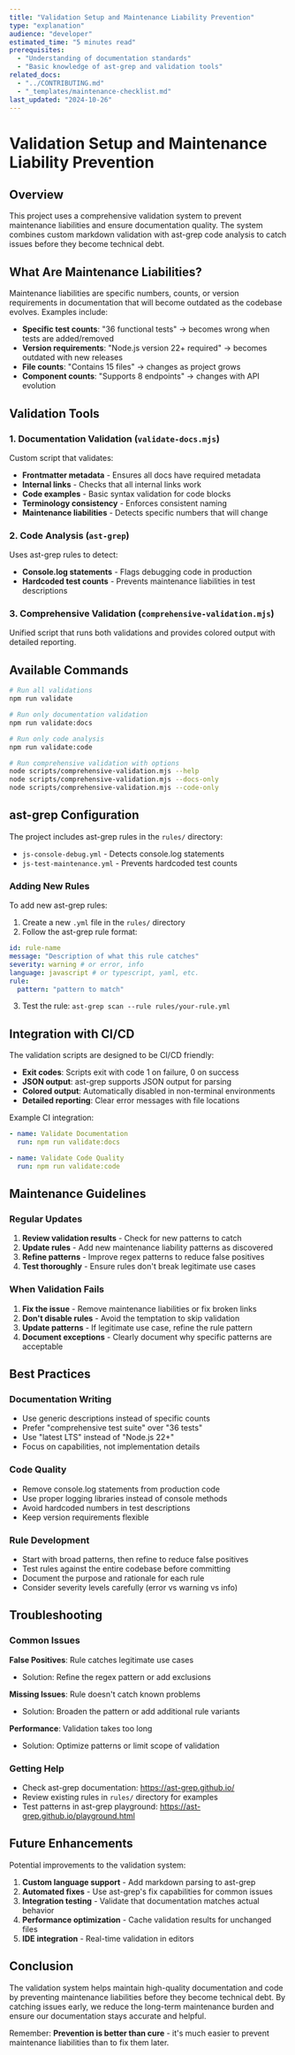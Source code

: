 ```yaml
---
title: "Validation Setup and Maintenance Liability Prevention"
type: "explanation"
audience: "developer"
estimated_time: "5 minutes read"
prerequisites:
  - "Understanding of documentation standards"
  - "Basic knowledge of ast-grep and validation tools"
related_docs:
  - "../CONTRIBUTING.md"
  - "_templates/maintenance-checklist.md"
last_updated: "2024-10-26"
---
```


# Validation Setup and Maintenance Liability Prevention

## Overview

This project uses a comprehensive validation system to prevent maintenance liabilities and ensure documentation quality. The system combines custom markdown validation with ast-grep code analysis to catch issues before they become technical debt.

## What Are Maintenance Liabilities?

Maintenance liabilities are specific numbers, counts, or version requirements in documentation that will become outdated as the codebase evolves. Examples include:

- **Specific test counts**: "36 functional tests" → becomes wrong when tests are added/removed
- **Version requirements**: "Node.js version 22+ required" → becomes outdated with new releases
- **File counts**: "Contains 15 files" → changes as project grows
- **Component counts**: "Supports 8 endpoints" → changes with API evolution

## Validation Tools

### 1. Documentation Validation (`validate-docs.mjs`)

Custom script that validates:

- **Frontmatter metadata** - Ensures all docs have required metadata
- **Internal links** - Checks that all internal links work
- **Code examples** - Basic syntax validation for code blocks
- **Terminology consistency** - Enforces consistent naming
- **Maintenance liabilities** - Detects specific numbers that will change

### 2. Code Analysis (`ast-grep`)

Uses ast-grep rules to detect:

- **Console.log statements** - Flags debugging code in production
- **Hardcoded test counts** - Prevents maintenance liabilities in test descriptions

### 3. Comprehensive Validation (`comprehensive-validation.mjs`)

Unified script that runs both validations and provides colored output with detailed reporting.

## Available Commands

```bash
# Run all validations
npm run validate

# Run only documentation validation
npm run validate:docs

# Run only code analysis
npm run validate:code

# Run comprehensive validation with options
node scripts/comprehensive-validation.mjs --help
node scripts/comprehensive-validation.mjs --docs-only
node scripts/comprehensive-validation.mjs --code-only
```

## ast-grep Configuration

The project includes ast-grep rules in the `rules/` directory:

- `js-console-debug.yml` - Detects console.log statements
- `js-test-maintenance.yml` - Prevents hardcoded test counts

### Adding New Rules

To add new ast-grep rules:

1. Create a new `.yml` file in the `rules/` directory
2. Follow the ast-grep rule format:

```yaml
id: rule-name
message: "Description of what this rule catches"
severity: warning # or error, info
language: javascript # or typescript, yaml, etc.
rule:
  pattern: "pattern to match"
```

3. Test the rule: `ast-grep scan --rule rules/your-rule.yml`

## Integration with CI/CD

The validation scripts are designed to be CI/CD friendly:

- **Exit codes**: Scripts exit with code 1 on failure, 0 on success
- **JSON output**: ast-grep supports JSON output for parsing
- **Colored output**: Automatically disabled in non-terminal environments
- **Detailed reporting**: Clear error messages with file locations

Example CI integration:

```yaml
- name: Validate Documentation
  run: npm run validate:docs

- name: Validate Code Quality
  run: npm run validate:code
```

## Maintenance Guidelines

### Regular Updates

1. **Review validation results** - Check for new patterns to catch
2. **Update rules** - Add new maintenance liability patterns as discovered
3. **Refine patterns** - Improve regex patterns to reduce false positives
4. **Test thoroughly** - Ensure rules don't break legitimate use cases

### When Validation Fails

1. **Fix the issue** - Remove maintenance liabilities or fix broken links
2. **Don't disable rules** - Avoid the temptation to skip validation
3. **Update patterns** - If legitimate use case, refine the rule pattern
4. **Document exceptions** - Clearly document why specific patterns are acceptable

## Best Practices

### Documentation Writing

- Use generic descriptions instead of specific counts
- Prefer "comprehensive test suite" over "36 tests"
- Use "latest LTS" instead of "Node.js 22+"
- Focus on capabilities, not implementation details

### Code Quality

- Remove console.log statements from production code
- Use proper logging libraries instead of console methods
- Avoid hardcoded numbers in test descriptions
- Keep version requirements flexible

### Rule Development

- Start with broad patterns, then refine to reduce false positives
- Test rules against the entire codebase before committing
- Document the purpose and rationale for each rule
- Consider severity levels carefully (error vs warning vs info)

## Troubleshooting

### Common Issues

**False Positives**: Rule catches legitimate use cases

- Solution: Refine the regex pattern or add exclusions

**Missing Issues**: Rule doesn't catch known problems

- Solution: Broaden the pattern or add additional rule variants

**Performance**: Validation takes too long

- Solution: Optimize patterns or limit scope of validation

### Getting Help

- Check ast-grep documentation: https://ast-grep.github.io/
- Review existing rules in `rules/` directory for examples
- Test patterns in ast-grep playground: https://ast-grep.github.io/playground.html

## Future Enhancements

Potential improvements to the validation system:

1. **Custom language support** - Add markdown parsing to ast-grep
2. **Automated fixes** - Use ast-grep's fix capabilities for common issues
3. **Integration testing** - Validate that documentation matches actual behavior
4. **Performance optimization** - Cache validation results for unchanged files
5. **IDE integration** - Real-time validation in editors

## Conclusion

The validation system helps maintain high-quality documentation and code by preventing maintenance liabilities before they become technical debt. By catching issues early, we reduce the long-term maintenance burden and ensure our documentation stays accurate and helpful.

Remember: **Prevention is better than cure** - it's much easier to prevent maintenance liabilities than to fix them later.
